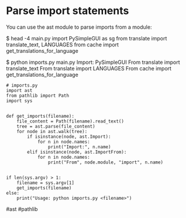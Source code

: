 # Parse import statements

You can use the ast module to parse imports from a module:

$ head -4 main.py
import PySimpleGUI as sg
from translate import translate_text, LANGUAGES
from cache import get_translations_for_language

$ python imports.py main.py
Import: PySimpleGUI
From translate import translate_text
From translate import LANGUAGES
From cache import get_translations_for_language

```
# imports.py
import ast
from pathlib import Path
import sys


def get_imports(filename):
    file_content = Path(filename).read_text()
    tree = ast.parse(file_content)
    for node in ast.walk(tree):
        if isinstance(node, ast.Import):
            for n in node.names:
                print("Import:", n.name)
        elif isinstance(node, ast.ImportFrom):
            for n in node.names:
                print("From", node.module, "import", n.name)


if len(sys.argv) > 1:
    filename = sys.argv[1]
    get_imports(filename)
else:
    print("Usage: python imports.py <filename>")
```

#ast #pathlib
